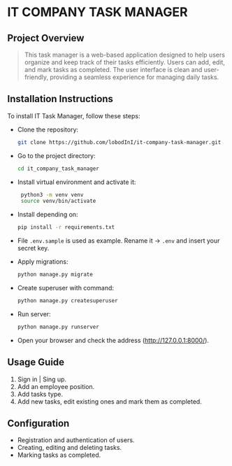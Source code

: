 # IT COMPANY TASK MANAGER

## Project Overview

>This task manager is a web-based application designed to help users organize and keep track of their tasks efficiently. Users can add, edit, and mark tasks as completed. The user interface is clean and user-friendly, providing a seamless experience for managing daily tasks.

## Installation Instructions

To install IT Task Manager, follow these steps:

- Clone the repository:

    ```bash
    git clone https://github.com/lobodInI/it-company-task-manager.git
    ```

- Go to the project directory:

    ```bash
    cd it_company_task_manager
    ```

- Install virtual environment and activate it:
   ```bash
    python3 -m venv venv
    source venv/bin/activate
   ```

- Install depending on:

    ```bash
    pip install -r requirements.txt
    ```
- File `.env.sample` is used as example. Rename it  -> `.env` and insert your secret key.
 
- Apply migrations:

    ```bash
    python manage.py migrate
    ```
  
- Create superuser with command:

    ```bash
    python manage.py createsuperuser
    ```
  
- Run server:

    ```bash
    python manage.py runserver
    ```

- Open your browser and check the address (http://127.0.0.1:8000/).

## Usage Guide

1. Sign in | Sing up.
2. Add an employee position.
3. Add tasks type.
4. Add new tasks, edit existing ones and mark them as completed.


## Configuration

- Registration and authentication of users.
- Creating, editing and deleting tasks.
- Marking tasks as completed.
